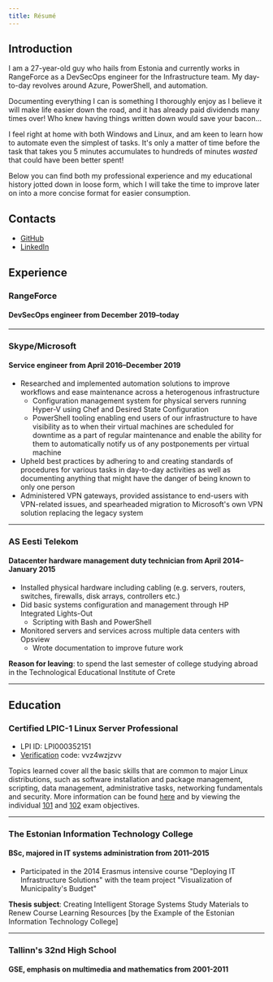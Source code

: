 ```yaml
---
title: Résumé
---
```


## Introduction

I am a 27-year-old guy who hails from Estonia and currently works in RangeForce as a DevSecOps engineer for the Infrastructure team. My day-to-day revolves around Azure, PowerShell, and automation.

Documenting everything I can is something I thoroughly enjoy as I believe it will make life easier down the road, and it has already paid dividends many times over! Who knew having things written down would save your bacon...

I feel right at home with both Windows and Linux, and am keen to learn how to automate even the simplest of tasks. It's only a matter of time before the task that takes you 5 minutes accumulates to hundreds of minutes *wasted* that could have been better spent!

Below you can find both my professional experience and my educational history jotted down in loose form, which I will take the time to improve later on into a more concise format for easier consumption.

## Contacts

- [GitHub](https://github.com/usrme)
- [LinkedIn](https://ee.linkedin.com/pub/%C3%BCllar-seerme/4a/365/ba2)

## Experience

### RangeForce

#### DevSecOps engineer from December 2019–today

---

### Skype/Microsoft

#### Service engineer from April 2016–December 2019

- Researched and implemented automation solutions to improve workflows and ease maintenance across a heterogenous infrastructure
  - Configuration management system for physical servers running Hyper-V using Chef and Desired State Configuration
  - PowerShell tooling enabling end users of our infrastructure to have visibility as to when their virtual machines are scheduled for downtime as a part of regular maintenance and enable the ability for them to automatically notify us of any postponements per virtual machine
- Upheld best practices by adhering to and creating standards of procedures for various tasks in day-to-day activities as well as documenting anything that might have the danger of being known to only one person
- Administered VPN gateways, provided assistance to end-users with VPN-related issues, and spearheaded migration to Microsoft's own VPN solution replacing the legacy system

---

### AS Eesti Telekom

#### Datacenter hardware management duty technician from April 2014–January 2015

- Installed physical hardware including cabling (e.g. servers, routers, switches, firewalls, disk arrays, controllers etc.)
- Did basic systems configuration and management through HP Integrated Lights-Out
  - Scripting with Bash and PowerShell
- Monitored servers and services across multiple data centers with Opsview
  - Wrote documentation to improve future work

**Reason for leaving**: to spend the last semester of college studying abroad in the Technological Educational Institute of Crete

---

## Education

### Certified LPIC-1 Linux Server Professional

- LPI ID: LPI000352151
- [Verification](https://cs.lpi.org/caf/Xamman/certification) code: vvz4wzjzvv

Topics learned cover all the basic skills that are common to major Linux distributions, such as software installation and package management, scripting, data management, administrative tasks, networking fundamentals and security. More information can be found [here](https://www.lpi.org/our-certifications/lpic-1-overview/) and by viewing the individual [101](https://www.lpi.org/our-certifications/exam-101-objectives/) and [102](https://www.lpi.org/our-certifications/exam-102-objectives/) exam objectives.

---

### The Estonian Information Technology College

#### BSc, majored in IT systems administration from 2011–2015

- Participated in the 2014 Erasmus intensive course "Deploying IT Infrastructure Solutions" with the team project "Visualization of Municipality's Budget"

**Thesis subject**: Creating Intelligent Storage Systems Study Materials to Renew Course Learning Resources [by the Example of the Estonian Information Technology College]

---

### Tallinn's 32nd High School

#### GSE, emphasis on multimedia and mathematics from 2001-2011
